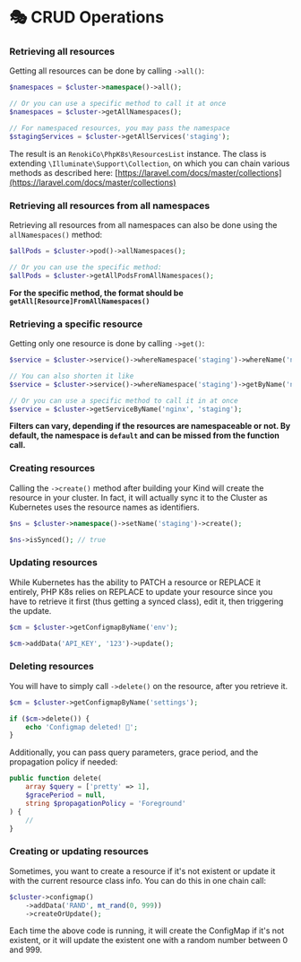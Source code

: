 # 🎭 CRUD Operations

### Retrieving all resources

Getting all resources can be done by calling `->all()`:

```php
$namespaces = $cluster->namespace()->all();

// Or you can use a specific method to call it at once
$namespaces = $cluster->getAllNamespaces();

// For namespaced resources, you may pass the namespace
$stagingServices = $cluster->getAllServices('staging');
```

The result is an `RenokiCo\PhpK8s\ResourcesList` instance. The class is extending `\Illuminate\Support\Collection`, on which you can chain various methods as described here: [https://laravel.com/docs/master/collections](https://laravel.com/docs/master/collections)

### **Retrieving all resources from all namespaces**

Retrieving all resources from all namespaces can also be done using the `allNamespaces()` method:

```php
$allPods = $cluster->pod()->allNamespaces();

// Or you can use the specific method:
$allPods = $cluster->getAllPodsFromAllNamespaces();
```

**For the specific method, the format should be `getAll[Resource]FromAllNamespaces()`**

### Retrieving a specific resource

Getting only one resource is done by calling `->get()`:

```php
$service = $cluster->service()->whereNamespace('staging')->whereName('nginx')->get();

// You can also shorten it like
$service = $cluster->service()->whereNamespace('staging')->getByName('nginx');

// Or you can use a specific method to call it in at once
$service = $cluster->getServiceByName('nginx', 'staging');
```

**Filters can vary, depending if the resources are namespaceable or not. By default, the namespace is `default` and can be missed from the function call.**

### Creating resources

Calling the `->create()` method after building your Kind will create the resource in your cluster. In fact, it will actually sync it to the Cluster as Kubernetes uses the resource names as identifiers.

```php
$ns = $cluster->namespace()->setName('staging')->create();

$ns->isSynced(); // true
```

### Updating resources

While Kubernetes has the ability to PATCH a resource or REPLACE it entirely, PHP K8s relies on REPLACE to update your resource since you have to retrieve it first (thus getting a synced class), edit it, then triggering the update.

```php
$cm = $cluster->getConfigmapByName('env');

$cm->addData('API_KEY', '123')->update();
```

### Deleting resources

You will have to simply call `->delete()` on the resource, after you retrieve it.

```php
$cm = $cluster->getConfigmapByName('settings');

if ($cm->delete()) {
    echo 'Configmap deleted! 🎉';
}
```

Additionally, you can pass query parameters, grace period, and the propagation policy if needed:

```php
public function delete(
    array $query = ['pretty' => 1],
    $gracePeriod = null,
    string $propagationPolicy = 'Foreground'
) {
    //
}
```

### Creating or updating resources

Sometimes, you want to create a resource if it's not existent or update it with the current resource class info. You can do this in one chain call:

```php
$cluster->configmap()
    ->addData('RAND', mt_rand(0, 999))
    ->createOrUpdate();
```

Each time the above code is running, it will create the ConfigMap if it's not existent, or it will update the existent one with a random number between 0 and 999.
